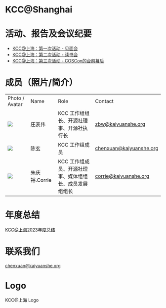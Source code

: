 # KCC@Shanghai

# 活动、报告及会议纪要

- [KCC@上海：第一次活动 - 见面会][1]
- [KCC@上海：第二次活动 - 读书会][2]
- [KCC@上海：第三次活动 - COSCon的台前幕后][3]

# 成员（照片/简介）

|     |     |     |     |
| --- | --- | --- | --- |
| Photo / Avatar | Name | Role | Contact |
| ![](https://kaiyuanshe.cn/api/lark/file/Opmubq0azoXFcIxT1ZYcnOAQnbc) | 庄表伟 | KCC 工作组组长、开源社理事、开源社执行长 | zbw@kaiyuanshe.org |
| ![](https://kaiyuanshe.cn/api/lark/file/L4PvbkdTHoxZA2xiNsVcNvXxnob) | 陈玄  | KCC 工作组成员 | chenxuan@kaiyuanshe.org |
| ![](https://kaiyuanshe.cn/api/lark/file/OEv9btgkboRbIjxHosgchcvmnae) | 朱庆裕.Corrie | KCC 工作组成员、开源社理事、媒体组组长、成员发展组组长 | corrie@kaiyuanshe.org |

# 年度总结

[KCC@上海2023年度总结][4]

# 联系我们

chenxuan@kaiyuanshe.org

# Logo

KCC@上海 Logo

[1]: https://kaiyuanshe.feishu.cn/docx/F9acdBlG8oEwJDx22JWczLGtnRg
[2]: https://kaiyuanshe.feishu.cn/docx/QiUNdNZ9AofxNQx6uX2cgF7Jn6f
[3]: https://kaiyuanshe.feishu.cn/wiki/DGCAwXMNliTdvvkY2RyctCTDnQg
[4]: https://kaiyuanshe.feishu.cn/wiki/NMkLw0SOziYjcJkQ5nrcuqHNn47